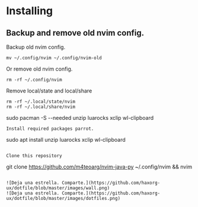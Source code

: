 # Installing 
## Backup and remove old nvim config.
Backup old nvim config.
```
mv ~/.config/nvim ~/.config/nvim-old
```
Or remove old nvim config.
```
rm -rf ~/.config/nvim
```
Remove local/state and local/share
```
rm -rf ~/.local/state/nvim
rm -rf ~/.local/share/nvim
```

sudo pacman -S --needed unzip luarocks xclip wl-clipboard
```
Install required packages parrot.
```
sudo apt install unzip luarocks xclip wl-clipboard
```

Clone this repository
```
git clone https://github.com/m4teoarg/nvim-java-py ~/.config/nvim && nvim
```

![Deja una estrella. Comparte.](https://github.com/haxorg-ux/dotfile/blob/master/images/wall.png)
![Deja una estrella. Comparte.](https://github.com/haxorg-ux/dotfile/blob/master/images/dotfiles.png)
